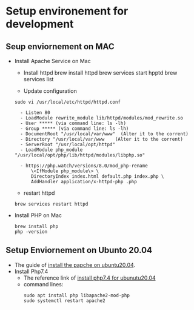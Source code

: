 # Setup environement for development

## Seup enviornement on MAC
- Install Apache Service on Mac
    -   Install httpd
          brew install httpd
          brew services start hpptd
          brew services list
    
    

    -   Update configuration
    ```
    sudo vi /usr/local/etc/httpd/httpd.conf
    ```   
        - Listen 80
        - LoadModule rewrite_module lib/httpd/modules/mod_rewrite.so
        - User ***** (via command line: ls -lh)
        - Group ***** (via command line: ls -lh)
        - DocumentRoot "/usr/local/var/www"  (Alter it to the corrent)
        - Directory "/usr/local/var/www    (Alter it to the corrent)
        - ServerRoot "/usr/local/opt/httpd"
        - LoadModule php_module "/usr/local/opt/php/lib/httpd/modules/libphp.so"

        - https://php.watch/versions/8.0/mod_php-rename    
            \<IfModule php_module\> \
            DirectoryIndex index.html default.php index.php \
            AddHandler application/x-httpd-php .php

    -  restart httpd 
    ```
    brew services restart httpd     
    ```

-   Install PHP on Mac
    ```
    brew install php
    php -version
    ```

## Setup Enviornement on Ubunto 20.04
-   The guide of [install the papche on ubuntu20.04](https://www.digitalocean.com/community/tutorials/how-to-install-the-apache-web-server-on-ubuntu-20-04).
-   Install Php7.4
    -   The reference link of [install php7.4 for ubunutu20.04](https://linuxize.com/post/how-to-install-php-on-ubuntu-20-04/)
    -   command lines:
        ``` 
        sudo apt install php libapache2-mod-php
        sudo systemctl restart apache2 
        ```
        
  
